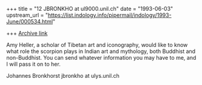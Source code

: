 +++
title = "12 JBRONKHO at ul9000.unil.ch"
date = "1993-06-03"
upstream_url = "https://list.indology.info/pipermail/indology/1993-June/000534.html"

+++
[Archive link](https://list.indology.info/pipermail/indology/1993-June/000534.html)

Amy Heller, a scholar of Tibetan art and iconography, would like to know
what role the scorpion plays in Indian art and mythology, both Buddhist
and non-Buddhist. You can send whatever information you may have to me,
and I will pass it on to her.

Johannes Bronkhorst
jbronkho at ulys.unil.ch





